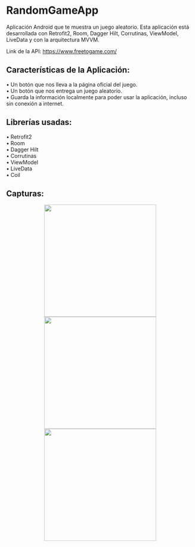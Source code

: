 # RandomGameApp
Aplicación Android que te muestra un juego aleatorio. Esta aplicación está desarrollada con Retrofit2, Room, Dagger Hilt, Corrutinas, ViewModel, LiveData y con la arquitectura MVVM.

Link de la API: https://www.freetogame.com/

<h2>Características de la Aplicación:</h2>
• Un botón que nos lleva a la página oficial del juego.
<br>
• Un botón que nos entrega un juego aleatorio.
<br>
• Guarda la información localmente para poder usar la aplicación, incluso sin conexión a internet.

<h2>Librerías usadas:</h2>
• Retrofit2
<br>
• Room
<br>
• Dagger Hilt
<br>
• Corrutinas
<br>
• ViewModel
<br>
• LiveData
<br>
• Coil

<h2>Capturas:</h2>
<div align="center">
    <img src="https://pbs.twimg.com/media/Fez1ehsXEAQSG-E?format=jpg&name=4096x4096" width="300px"</img> 
    <img src="https://pbs.twimg.com/media/Fez1ej-XEBoZNrH?format=jpg&name=4096x4096" width="300px"</img> 
    <img src="https://pbs.twimg.com/media/Fez1ekBXEAYfsr5?format=jpg&name=4096x4096" width="300px"</img> 
</div>
